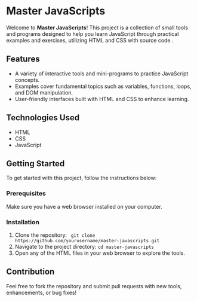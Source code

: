 # Master JavaScripts

Welcome to **Master JavaScripts**! This project is a collection of small tools and programs designed to help you learn JavaScript through practical examples and exercises, utilizing HTML and CSS with source code .

## Features

- A variety of interactive tools and mini-programs to practice JavaScript concepts.
- Examples cover fundamental topics such as variables, functions, loops, and DOM manipulation.
- User-friendly interfaces built with HTML and CSS to enhance learning.

## Technologies Used

- HTML
- CSS
- JavaScript

## Getting Started

To get started with this project, follow the instructions below:

### Prerequisites

Make sure you have a web browser installed on your computer.

### Installation

1. Clone the repository:  ` git clone https://github.com/yourusername/master-javascripts.git`
2. Navigate to the project directory: `cd master-javascripts`
3. Open any of the HTML files in your web browser to explore the tools.
## Contribution
Feel free to fork the repository and submit pull requests with new tools, enhancements, or bug fixes!
